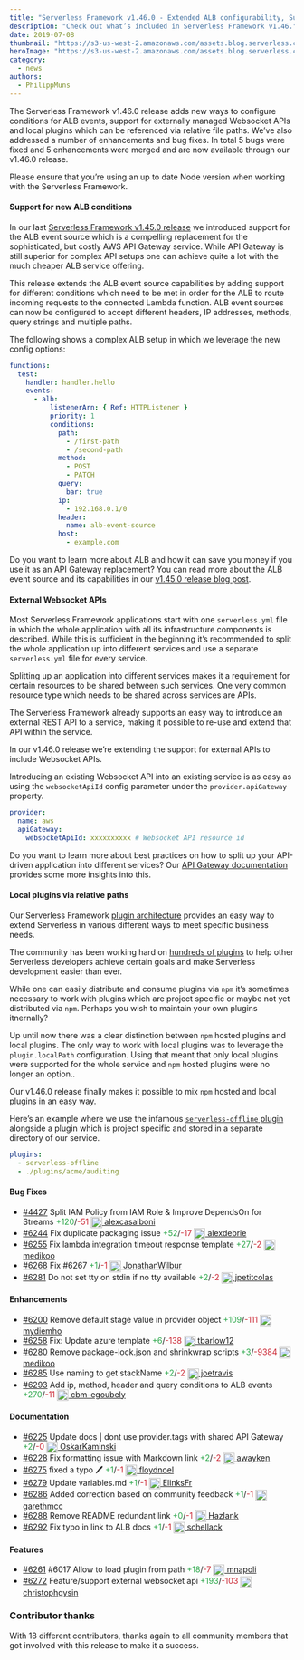 ```yaml
---
title: "Serverless Framework v1.46.0 - Extended ALB configurability, Support for external Websocket APIs, Local plugins via relative paths & More"
description: "Check out what’s included in Serverless Framework v1.46."
date: 2019-07-08
thumbnail: "https://s3-us-west-2.amazonaws.com/assets.blog.serverless.com/framework-updates/framework-v145-thumb.png"
heroImage: "https://s3-us-west-2.amazonaws.com/assets.blog.serverless.com/framework-updates/framework-v145-header.png"
category:
  - news
authors:
  - PhilippMuns
---
```


The Serverless Framework v1.46.0 release adds new ways to configure conditions for ALB events, support for externally managed Websocket APIs and local plugins which can be referenced via relative file paths. We’ve also addressed a number of enhancements and bug fixes. In total 5 bugs were fixed and 5 enhancements were merged and are now available through our v1.46.0 release.

Please ensure that you’re using an up to date Node version when working with the Serverless Framework.

#### Support for new ALB conditions

In our last [Serverless Framework v1.45.0 release](https://serverless.com/blog/framework-release-v145/) we introduced support for the ALB event source which is a compelling replacement for the sophisticated, but costly AWS API Gateway service. While API Gateway is still superior for complex API setups one can achieve quite a lot with the much cheaper ALB service offering.

This release extends the ALB event source capabilities by adding support for different conditions which need to be met in order for the ALB to route incoming requests to the connected Lambda function. ALB event sources can now be configured to accept different headers, IP addresses, methods, query strings and multiple paths.

The following shows a complex ALB setup in which we leverage the new config options:

```yaml
functions:
  test:
    handler: handler.hello
    events:
      - alb:
          listenerArn: { Ref: HTTPListener }
          priority: 1
          conditions:
            path:
              - /first-path
              - /second-path
            method:
              - POST
              - PATCH
            query:
              bar: true
            ip:
              - 192.168.0.1/0
            header:
              name: alb-event-source
            host:
              - example.com
```

Do you want to learn more about ALB and how it can save you money if you use it as an API Gateway replacement? You can read more about the ALB event source and its capabilities in our [v1.45.0 release blog post](https://serverless.com/blog/framework-release-v145/).

#### External Websocket APIs

Most Serverless Framework applications start with one `serverless.yml` file in which the whole application with all its infrastructure components is described. While this is sufficient in the beginning it’s recommended to split the whole application up into different services and use a separate `serverless.yml` file for every service.

Splitting up an application into different services makes it a requirement for certain resources to be shared between such services. One very common resource type which needs to be shared across services are APIs.

The Serverless Framework already supports an easy way to introduce an external REST API to a service, making it possible to re-use and extend that API within the service.

In our v1.46.0 release we’re extending the support for external APIs to include Websocket APIs. 

Introducing an existing Websocket API into an existing service is as easy as using the `websocketApiId` config parameter under the `provider.apiGateway` property.

```yaml
provider:
  name: aws
  apiGateway:
    websocketApiId: xxxxxxxxxx # Websocket API resource id
```

Do you want to learn more about best practices on how to split up your API-driven application into different services? Our [API Gateway documentation](https://serverless.com/framework/docs/providers/aws/events/apigateway/) provides some more insights into this.

#### Local plugins via relative paths

Our Serverless Framework [plugin architecture](https://serverless.com/framework/docs/providers/aws/guide/plugins/) provides an easy way to extend Serverless in various different ways to meet specific business needs.

The community has been working hard on [hundreds of plugins](https://serverless.com/plugins/) to help other Serverless developers achieve certain goals and make Serverless development easier than ever.

While one can easily distribute and consume plugins via `npm` it’s sometimes necessary to work with plugins which are project specific or maybe not yet distributed via `npm`. Perhaps you wish to maintain your own plugins itnernally?

Up until now there was a clear distinction between `npm` hosted plugins and local plugins. The only way to work with local plugins was to leverage the `plugin.localPath` configuration. Using that meant that only local plugins were supported for the whole service and `npm` hosted plugins were no longer an option..

Our v1.46.0 release finally makes it possible to mix `npm` hosted and local plugins in an easy way.

Here’s an example where we use the infamous [`serverless-offline` plugin](https://serverless.com/plugins/serverless-offline/) alongside a plugin which is project specific and stored in a separate directory of our service.

```yaml
plugins:
  - serverless-offline
  - ./plugins/acme/auditing
```

#### Bug Fixes
- [#4427](https://github.com/serverless/serverless/pull/4427) Split IAM Policy from IAM Role & Improve DependsOn for Streams<a href="https://github.com/serverless/serverless/pull/4427/files?utf8=✓&diff=split" style="text-decoration:none;"> <span style="color:#28a647">+120</span>/<span style="color:#cb2431">-51</span></a> <a href="https://github.com/alexcasalboni"> <img src='https://avatars1.githubusercontent.com/u/2457588?v=4' style="vertical-align: middle" alt='' height="20px"> alexcasalboni</a>
- [#6244](https://github.com/serverless/serverless/pull/6244) Fix duplicate packaging issue<a href="https://github.com/serverless/serverless/pull/6244/files?utf8=✓&diff=split" style="text-decoration:none;"> <span style="color:#28a647">+52</span>/<span style="color:#cb2431">-17</span></a> <a href="https://github.com/alexdebrie"> <img src='https://avatars3.githubusercontent.com/u/6509926?v=4' style="vertical-align: middle" alt='' height="20px"> alexdebrie</a>
- [#6255](https://github.com/serverless/serverless/pull/6255) Fix lambda integration timeout response template<a href="https://github.com/serverless/serverless/pull/6255/files?utf8=✓&diff=split" style="text-decoration:none;"> <span style="color:#28a647">+27</span>/<span style="color:#cb2431">-2</span></a> <a href="https://github.com/medikoo"> <img src='https://avatars3.githubusercontent.com/u/122434?v=4' style="vertical-align: middle" alt='' height="20px"> medikoo</a>
- [#6268](https://github.com/serverless/serverless/pull/6268) Fix #6267<a href="https://github.com/serverless/serverless/pull/6268/files?utf8=✓&diff=split" style="text-decoration:none;"> <span style="color:#28a647">+1</span>/<span style="color:#cb2431">-1</span></a> <a href="https://github.com/JonathanWilbur"> <img src='https://avatars0.githubusercontent.com/u/20342114?v=4' style="vertical-align: middle" alt='' height="20px"> JonathanWilbur</a>
- [#6281](https://github.com/serverless/serverless/pull/6281) Do not set tty on stdin if no tty available<a href="https://github.com/serverless/serverless/pull/6281/files?utf8=✓&diff=split" style="text-decoration:none;"> <span style="color:#28a647">+2</span>/<span style="color:#cb2431">-2</span></a> <a href="https://github.com/jpetitcolas"> <img src='https://avatars0.githubusercontent.com/u/688373?v=4' style="vertical-align: middle" alt='' height="20px"> jpetitcolas</a>
#### Enhancements
- [#6200](https://github.com/serverless/serverless/pull/6200) Remove default stage value in provider object<a href="https://github.com/serverless/serverless/pull/6200/files?utf8=✓&diff=split" style="text-decoration:none;"> <span style="color:#28a647">+109</span>/<span style="color:#cb2431">-111</span></a> <a href="https://github.com/mydiemho"> <img src='https://avatars2.githubusercontent.com/u/1634185?v=4' style="vertical-align: middle" alt='' height="20px"> mydiemho</a>
- [#6258](https://github.com/serverless/serverless/pull/6258) Fix: Update azure template<a href="https://github.com/serverless/serverless/pull/6258/files?utf8=✓&diff=split" style="text-decoration:none;"> <span style="color:#28a647">+6</span>/<span style="color:#cb2431">-138</span></a> <a href="https://github.com/tbarlow12"> <img src='https://avatars0.githubusercontent.com/u/10962815?v=4' style="vertical-align: middle" alt='' height="20px"> tbarlow12</a>
- [#6280](https://github.com/serverless/serverless/pull/6280) Remove package-lock.json and shrinkwrap scripts<a href="https://github.com/serverless/serverless/pull/6280/files?utf8=✓&diff=split" style="text-decoration:none;"> <span style="color:#28a647">+3</span>/<span style="color:#cb2431">-9384</span></a> <a href="https://github.com/medikoo"> <img src='https://avatars3.githubusercontent.com/u/122434?v=4' style="vertical-align: middle" alt='' height="20px"> medikoo</a>
- [#6285](https://github.com/serverless/serverless/pull/6285) Use naming to get stackName<a href="https://github.com/serverless/serverless/pull/6285/files?utf8=✓&diff=split" style="text-decoration:none;"> <span style="color:#28a647">+2</span>/<span style="color:#cb2431">-2</span></a> <a href="https://github.com/joetravis"> <img src='https://avatars1.githubusercontent.com/u/3687269?v=4' style="vertical-align: middle" alt='' height="20px"> joetravis</a>
- [#6293](https://github.com/serverless/serverless/pull/6293) Add ip, method, header and query conditions to ALB events<a href="https://github.com/serverless/serverless/pull/6293/files?utf8=✓&diff=split" style="text-decoration:none;"> <span style="color:#28a647">+270</span>/<span style="color:#cb2431">-11</span></a> <a href="https://github.com/cbm-egoubely"> <img src='https://avatars2.githubusercontent.com/u/39260821?v=4' style="vertical-align: middle" alt='' height="20px"> cbm-egoubely</a>
#### Documentation
- [#6225](https://github.com/serverless/serverless/pull/6225) Update docs | dont use provider.tags with shared API Gateway<a href="https://github.com/serverless/serverless/pull/6225/files?utf8=✓&diff=split" style="text-decoration:none;"> <span style="color:#28a647">+2</span>/<span style="color:#cb2431">-0</span></a> <a href="https://github.com/OskarKaminski"> <img src='https://avatars3.githubusercontent.com/u/7963279?v=4' style="vertical-align: middle" alt='' height="20px"> OskarKaminski</a>
- [#6228](https://github.com/serverless/serverless/pull/6228) Fix formatting issue with Markdown link<a href="https://github.com/serverless/serverless/pull/6228/files?utf8=✓&diff=split" style="text-decoration:none;"> <span style="color:#28a647">+2</span>/<span style="color:#cb2431">-2</span></a> <a href="https://github.com/awayken"> <img src='https://avatars1.githubusercontent.com/u/156215?v=4' style="vertical-align: middle" alt='' height="20px"> awayken</a>
- [#6275](https://github.com/serverless/serverless/pull/6275) fixed a typo 🖊<a href="https://github.com/serverless/serverless/pull/6275/files?utf8=✓&diff=split" style="text-decoration:none;"> <span style="color:#28a647">+1</span>/<span style="color:#cb2431">-1</span></a> <a href="https://github.com/floydnoel"> <img src='https://avatars3.githubusercontent.com/u/4154431?v=4' style="vertical-align: middle" alt='' height="20px"> floydnoel</a>
- [#6279](https://github.com/serverless/serverless/pull/6279) Update variables.md<a href="https://github.com/serverless/serverless/pull/6279/files?utf8=✓&diff=split" style="text-decoration:none;"> <span style="color:#28a647">+1</span>/<span style="color:#cb2431">-1</span></a> <a href="https://github.com/ElinksFr"> <img src='https://avatars1.githubusercontent.com/u/32840264?v=4' style="vertical-align: middle" alt='' height="20px"> ElinksFr</a>
- [#6286](https://github.com/serverless/serverless/pull/6286) Added correction based on community feedback<a href="https://github.com/serverless/serverless/pull/6286/files?utf8=✓&diff=split" style="text-decoration:none;"> <span style="color:#28a647">+1</span>/<span style="color:#cb2431">-1</span></a> <a href="https://github.com/garethmcc"> <img src='https://avatars1.githubusercontent.com/u/4112280?v=4' style="vertical-align: middle" alt='' height="20px"> garethmcc</a>
- [#6288](https://github.com/serverless/serverless/pull/6288) Remove README redundant link<a href="https://github.com/serverless/serverless/pull/6288/files?utf8=✓&diff=split" style="text-decoration:none;"> <span style="color:#28a647">+0</span>/<span style="color:#cb2431">-1</span></a> <a href="https://github.com/Hazlank"> <img src='https://avatars0.githubusercontent.com/u/15724316?v=4' style="vertical-align: middle" alt='' height="20px"> Hazlank</a>
- [#6292](https://github.com/serverless/serverless/pull/6292) Fix typo in link to ALB docs<a href="https://github.com/serverless/serverless/pull/6292/files?utf8=✓&diff=split" style="text-decoration:none;"> <span style="color:#28a647">+1</span>/<span style="color:#cb2431">-1</span></a> <a href="https://github.com/schellack"> <img src='https://avatars0.githubusercontent.com/u/70819?v=4' style="vertical-align: middle" alt='' height="20px"> schellack</a>
#### Features
- [#6261](https://github.com/serverless/serverless/pull/6261) #6017 Allow to load plugin from path<a href="https://github.com/serverless/serverless/pull/6261/files?utf8=✓&diff=split" style="text-decoration:none;"> <span style="color:#28a647">+18</span>/<span style="color:#cb2431">-7</span></a> <a href="https://github.com/mnapoli"> <img src='https://avatars3.githubusercontent.com/u/720328?v=4' style="vertical-align: middle" alt='' height="20px"> mnapoli</a>
- [#6272](https://github.com/serverless/serverless/pull/6272) Feature/support external websocket api<a href="https://github.com/serverless/serverless/pull/6272/files?utf8=✓&diff=split" style="text-decoration:none;"> <span style="color:#28a647">+193</span>/<span style="color:#cb2431">-103</span></a> <a href="https://github.com/christophgysin"> <img src='https://avatars0.githubusercontent.com/u/527924?v=4' style="vertical-align: middle" alt='' height="20px"> christophgysin</a>

### Contributor thanks

With 18 different contributors, thanks again to all community members that got involved with this release to make it a success.